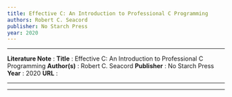 ```yaml
---
title: Effective C: An Introduction to Professional C Programming
authors: Robert C. Seacord
publisher: No Starch Press
year: 2020
---
```

***
**Literature Note** :
**Title** : Effective C: An Introduction to Professional C Programming
**Author(s)** : Robert C. Seacord
**Publisher** : No Starch Press
**Year** : 2020
**URL** : 
***

***